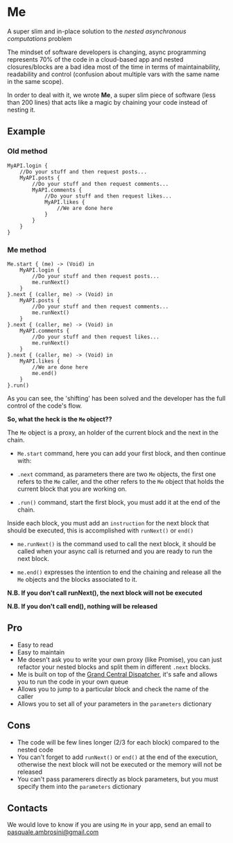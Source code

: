 # Me

A super slim and in-place solution to the *nested asynchronous computations* problem

The mindset of software developers is changing, async programming represents 70% of the code in a cloud-based app and nested closures/blocks are a bad idea most of the time in terms of maintainability, readability and control (confusion about multiple vars with the same name in the same scope).

In order to deal with it, we wrote **Me**, a super slim piece of software (less than 200 lines) that acts like a magic by chaining your code instead of nesting it.

## Example

### Old method

```
MyAPI.login {
	//Do your stuff and then request posts...
	MyAPI.posts {
		//Do your stuff and then request comments...
		MyAPI.comments {
			//Do your stuff and then request likes...
			MyAPI.likes {
				//We are done here
			}
		}
	}
}
```

### Me method

```
Me.start { (me) -> (Void) in
	MyAPI.login {
		//Do your stuff and then request posts...
		me.runNext()
	}
}.next { (caller, me) -> (Void) in
	MyAPI.posts {
		//Do your stuff and then request comments...
		me.runNext()
	}
}.next { (caller, me) -> (Void) in
	MyAPI.comments {
		//Do your stuff and then request likes...
		me.runNext()
	}
}.next { (caller, me) -> (Void) in
	MyAPI.likes {
		//We are done here
		me.end()
	}
}.run()
```

As you can see, the 'shifting' has been solved and the developer has the full control of the code's flow.

**So, what the heck is the `Me` object??**

The `Me` object is a proxy, an holder of the current block and the next in the chain.

- `Me.start` command, here you can add your first block, and then continue with:

- `.next` command, as parameters there are two `Me` objects, the first one refers to the `Me` caller, and the other refers to the `Me` object that holds the current block that you are working on.

- `.run()` command, start the first block, you must add it at the end of the chain.


Inside each block, you must add an `instruction` for the next block that should be executed, this is accomplished with `runNext()` or `end()`

- `me.runNext()` is the command used to call the next block, it should be called when your async call is returned and you are ready to run the next block.

- `me.end()` expresses the intention to end the chaining and release all the `Me` objects and the blocks associated to it.

**N.B. If you don't call runNext(), the next block will not be executed**

**N.B. If you don't call end(), nothing will be released**


## Pro

- Easy to read
- Easy to maintain
- Me doesn't ask you to write your own proxy (like Promise), you can just refactor your nested blocks and split them in different `.next` blocks.
- Me is built on top of the [Grand Central Dispatcher](https://en.wikipedia.org/wiki/Grand_Central_Dispatch), it's safe and allows you to run the code in your own queue
- Allows you to jump to a particular block and check the name of the caller
- Allows you to set all of your parameters in the `parameters` dictionary

## Cons

- The code will be few lines longer (2/3 for each block) compared to the nested code
- You can't forget to add `runNext()` or `end()` at the end of the execution, otherwise the next block will not be executed or the memory will not be released
- You can't pass paramerers directly as block parameters, but you must specify them into the `parameters` dictionary

## Contacts

We would love to know if you are using `Me` in your app, send an email to <pasquale.ambrosini@gmail.com>
